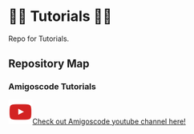 # 🐱‍💻 Tutorials 🐱‍💻
 Repo for Tutorials.

## Repository Map

### Amigoscode Tutorials
 ![Amigoscode Youtube Channel](https://github.com/joaodrduarte/Tutorials/blob/main/Repo%20Media/youtube.png)[Check out Amigoscode youtube channel here!](https://www.youtube.com/c/amigoscode)
